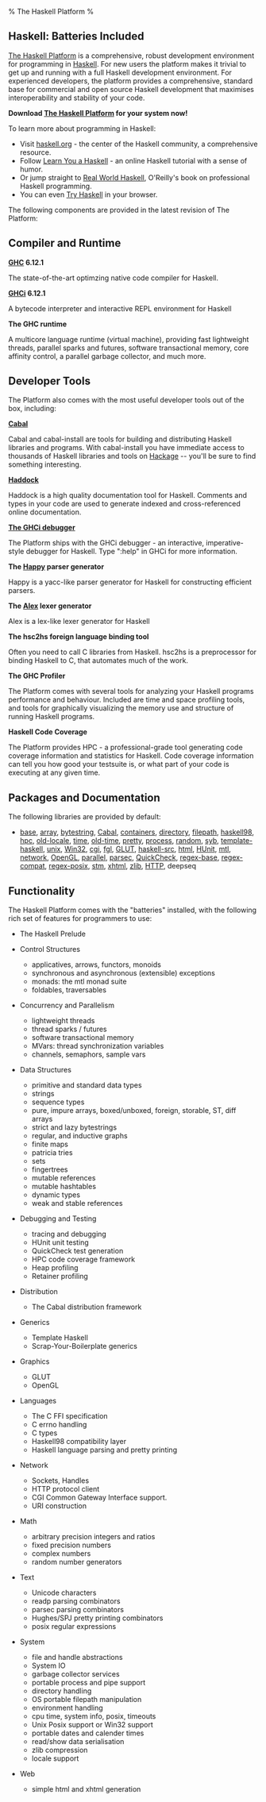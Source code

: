 % The Haskell Platform
%

Haskell: Batteries Included
-------------------

[The Haskell Platform] is a comprehensive, robust development
environment for programming in [Haskell]. For new users the platform
makes it trivial to get up and running with a full Haskell development
environment. For experienced developers, the platform provides a
comprehensive, standard base for commercial and open source Haskell
development that maximises interoperability and stability of your code.

**Download [The Haskell Platform] for your system now!**

[The Haskell Platform]: index.html
[Haskell]: http://haskell.org

To learn more about programming in Haskell:

* Visit [haskell.org] - the center of the Haskell community, a comprehensive resource.
* Follow [Learn You a Haskell] - an online Haskell tutorial with a sense of humor.
* Or jump straight to [Real World Haskell], O'Reilly's book on professional Haskell programming.
* You can even [Try Haskell] in your browser.

[haskell.org]: http://haskell.org
[Learn You a Haskell]: http://learnyouahaskell.com
[Real World Haskell]: http://book.realworldhaskell.org
[Try Haskell]: http://tryhaskell.org

The following components are provided in the latest revision of The
Platform:

Compiler and Runtime
--------

**[GHC] 6.12.1**

The state-of-the-art optimzing native code compiler for Haskell.

**[GHCi] 6.12.1**

A bytecode interpreter and interactive REPL environment for Haskell

**The GHC runtime**

A multicore language runtime (virtual machine), providing
fast lightweight threads, parallel sparks and futures, software
transactional memory, core affinity control, a parallel garbage
collector, and much more.

Developer Tools
-----------

The Platform also comes with the most useful developer tools out of the
box, including:

**[Cabal]**

Cabal and cabal-install are tools for building and distributing Haskell
libraries and programs. With cabal-install you have immediate access
to thousands of Haskell libraries and tools on [Hackage] -- you'll be
sure to find something interesting.

**[Haddock]**

Haddock is a high quality documentation tool for Haskell. Comments and
types in your code are used to generate indexed and cross-referenced
online documentation.

**[The GHCi debugger]**

The Platform ships with the GHCi debugger - an interactive,
imperative-style debugger for Haskell. Type ":help" in GHCi for more
information.

**The [Happy] parser generator**

Happy is a yacc-like parser generator for Haskell for constructing
efficient parsers.

**The [Alex] lexer generator**

Alex is a lex-like lexer generator for Haskell

**The hsc2hs foreign language binding tool**

Often you need to call C libraries from Haskell. hsc2hs is a
preprocessor for binding Haskell to C, that automates much of the work.

**The GHC Profiler**

The Platform comes with several tools for analyzing your Haskell
programs performance and behaviour. Included are time and space
profiling tools, and tools for graphically visualizing the memory use
and structure of running Haskell programs.

**Haskell Code Coverage**

The Platform provides HPC - a professional-grade tool generating code
coverage information and statistics for Haskell. Code coverage
information can tell you how good your testsuite is, or what part of
your code is executing at any given time.

[GHC]: http://haskell.org/ghc
[GHCi]: http://www.haskell.org/ghc/docs/latest/html/users_guide/ghci.html
[The GHCi debugger]: http://www.haskell.org/ghc/docs/latest/html/users_guide/ghci-debugger.html
[The GHC parallel runtime]: http://www.haskell.org/ghc/docs/latest/html/users_guide/lang-parallel.html
[Happy]: http://haskell.org/happy
[Alex]: http://haskell.org/alex
[Haddock]: http://haskell.org/haddock
[Cabal]: http://haskell.org/cabal/

Packages and Documentation
--------------------------

The following libraries are provided by default:

*  [base],  [array],  [bytestring],  [Cabal],  [containers], [directory],  [filepath],  [haskell98],  [hpc],  [old-locale], [time], [old-time],  [pretty],  [process],  [random],  [syb],  [template-haskell],  [unix],  [Win32],  [cgi],  [fgl],  [GLUT],  [haskell-src],  [html],  [HUnit],  [mtl],  [network],  [OpenGL],  [parallel],  [parsec],  [QuickCheck],  [regex-base],  [regex-compat],  [regex-posix],  [stm],   [xhtml],  [zlib],  [HTTP], deepseq

Functionality
-------------

The Haskell Platform comes with the "batteries" installed, with the following
rich set of features for programmers to use:

 * The Haskell Prelude
 
 * Control Structures
    - applicatives, arrows, functors, monoids
    - synchronous and asynchronous (extensible) exceptions
    - monads: the mtl monad suite
    - foldables, traversables

 * Concurrency and Parallelism
    - lightweight threads
    - thread sparks / futures
    - software transactional memory
    - MVars: thread synchronization variables
    - channels, semaphors, sample vars

 * Data Structures
    - primitive and standard data types
    - strings
    - sequence types
    - pure, impure arrays, boxed/unboxed, foreign, storable, ST, diff arrays
    - strict and lazy bytestrings
    - regular, and inductive graphs
    - finite maps
    - patricia tries
    - sets
    - fingertrees
    - mutable references
    - mutable hashtables
    - dynamic types
    - weak and stable references

 * Debugging and Testing
    - tracing and debugging
    - HUnit unit testing
    - QuickCheck test generation
    - HPC code coverage framework
    - Heap profiling
    - Retainer profiling

 * Distribution
    - The Cabal distribution framework

 * Generics
    - Template Haskell
    - Scrap-Your-Boilerplate generics

 * Graphics
    - GLUT
    - OpenGL

 * Languages
    - The C FFI specification
    - C errno handling
    - C types
    - Haskell98 compatibility layer
    - Haskell language parsing and pretty printing

 * Network
    - Sockets, Handles
    - HTTP protocol client
    - CGI Common Gateway Interface support.
    - URI construction

 * Math
    - arbitrary precision integers and ratios
    - fixed precision numbers
    - complex numbers
    - random number generators

 * Text
    - Unicode characters
    - readp parsing combinators
    - parsec parsing combinators
    - Hughes/SPJ pretty printing combinators
    - posix regular expressions

 * System
    - file and handle abstractions
    - System IO
    - garbage collector services
    - portable process and pipe support
    - directory handling
    - OS portable filepath manipulation
    - environment handling
    - cpu time, system info, posix, timeouts
    - Unix Posix support or Win32 support
    - portable dates and calender times
    - read/show data serialisation
    - zlib compression
    - locale support
 
 * Web     
    - simple html and xhtml generation

[base]: http://hackage.haskell.org/cgi-bin/hackage-scripts/package/base
[array]: http://hackage.haskell.org/cgi-bin/hackage-scripts/package/array
[bytestring]: http://hackage.haskell.org/cgi-bin/hackage-scripts/package/bytestring
[Cabal]: http://hackage.haskell.org/cgi-bin/hackage-scripts/package/Cabal
[containers]: http://hackage.haskell.org/cgi-bin/hackage-scripts/package/containers
[directory]: http://hackage.haskell.org/cgi-bin/hackage-scripts/package/directory
[filepath]: http://hackage.haskell.org/cgi-bin/hackage-scripts/package/filepath
[haskell98]: http://hackage.haskell.org/cgi-bin/hackage-scripts/package/haskell98
[hpc]: http://hackage.haskell.org/cgi-bin/hackage-scripts/package/hpc
[old-locale]: http://hackage.haskell.org/cgi-bin/hackage-scripts/package/old-locale
[old-time]: http://hackage.haskell.org/cgi-bin/hackage-scripts/package/old-time
[packedstring]: http://hackage.haskell.org/cgi-bin/hackage-scripts/package/packedstring
[pretty]: http://hackage.haskell.org/cgi-bin/hackage-scripts/package/pretty
[process]: http://hackage.haskell.org/cgi-bin/hackage-scripts/package/process
[random]: http://hackage.haskell.org/cgi-bin/hackage-scripts/package/random
[syb]: http://hackage.haskell.org/cgi-bin/hackage-scripts/package/syb
[template-haskell]: http://hackage.haskell.org/cgi-bin/hackage-scripts/package/template-haskell
[unix]: http://hackage.haskell.org/cgi-bin/hackage-scripts/package/unix
[win32]: http://hackage.haskell.org/cgi-bin/hackage-scripts/package/Win32
[cgi]: http://hackage.haskell.org/cgi-bin/hackage-scripts/package/cgi
[fgl]: http://hackage.haskell.org/cgi-bin/hackage-scripts/package/fgl
[parsec]: http://hackage.haskell.org/cgi-bin/hackage-scripts/package/parsec
[GLUT]: http://hackage.haskell.org/cgi-bin/hackage-scripts/package/GLUT
[haskell-src]: http://hackage.haskell.org/cgi-bin/hackage-scripts/package/haskell-src
[html]: http://hackage.haskell.org/cgi-bin/hackage-scripts/package/html
[HUnit]: http://hackage.haskell.org/cgi-bin/hackage-scripts/package/HUnit
[mtl]: http://hackage.haskell.org/cgi-bin/hackage-scripts/package/mtl
[network]: http://hackage.haskell.org/cgi-bin/hackage-scripts/package/network
[OpenGL]: http://hackage.haskell.org/cgi-bin/hackage-scripts/package/OpenGL
[parallel]: http://hackage.haskell.org/cgi-bin/hackage-scripts/package/parallel
[QuickCheck]: http://hackage.haskell.org/cgi-bin/hackage-scripts/package/QuickCheck
[regex-base]: http://hackage.haskell.org/cgi-bin/hackage-scripts/package/regex-base
[regex-compat]: http://hackage.haskell.org/cgi-bin/hackage-scripts/package/regex-compat
[regex-posix]: http://hackage.haskell.org/cgi-bin/hackage-scripts/package/regex-posix
[stm]: http://hackage.haskell.org/cgi-bin/hackage-scripts/package/stm
[time]: http://hackage.haskell.org/cgi-bin/hackage-scripts/package/time
[xhtml]: http://hackage.haskell.org/cgi-bin/hackage-scripts/package/xhtml
[zlib]: http://hackage.haskell.org/cgi-bin/hackage-scripts/package/zlib
[HTTP]: http://hackage.haskell.org/cgi-bin/hackage-scripts/package/HTTP
[Hackage]: http://hackage.haskell.org
